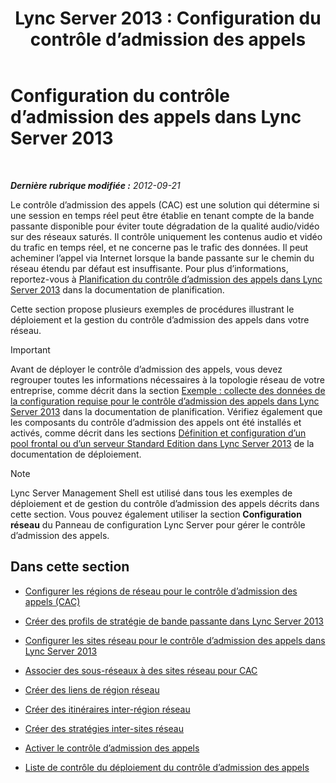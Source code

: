 ﻿---
title: 'Lync Server 2013 : Configuration du contrôle d’admission des appels'
TOCTitle: Configuration du contrôle d’admission des appels
ms:assetid: ce3e6e71-1e33-4cff-849a-c0468e61fef6
ms:mtpsurl: https://technet.microsoft.com/fr-fr/library/Gg398870(v=OCS.15)
ms:contentKeyID: 49298898
ms.date: 05/20/2016
mtps_version: v=OCS.15
ms.translationtype: HT
---

# Configuration du contrôle d’admission des appels dans Lync Server 2013

 

_**Dernière rubrique modifiée :** 2012-09-21_

Le contrôle d’admission des appels (CAC) est une solution qui détermine si une session en temps réel peut être établie en tenant compte de la bande passante disponible pour éviter toute dégradation de la qualité audio/vidéo sur des réseaux saturés. Il contrôle uniquement les contenus audio et vidéo du trafic en temps réel, et ne concerne pas le trafic des données. Il peut acheminer l’appel via Internet lorsque la bande passante sur le chemin du réseau étendu par défaut est insuffisante. Pour plus d’informations, reportez-vous à [Planification du contrôle d’admission des appels dans Lync Server 2013](lync-server-2013-planning-for-call-admission-control.md) dans la documentation de planification.

Cette section propose plusieurs exemples de procédures illustrant le déploiement et la gestion du contrôle d’admission des appels dans votre réseau.

> [!important]  
> Avant de déployer le contrôle d’admission des appels, vous devez regrouper toutes les informations nécessaires à la topologie réseau de votre entreprise, comme décrit dans la section <a href="lync-server-2013-example-of-gathering-your-requirements-for-call-admission-control.md">Exemple : collecte des données de la configuration requise pour le contrôle d’admission des appels dans Lync Server 2013</a> dans la documentation de planification. Vérifiez également que les composants du contrôle d’admission des appels ont été installés et activés, comme décrit dans les sections <a href="lync-server-2013-define-and-configure-a-front-end-pool-or-standard-edition-server.md">Définition et configuration d’un pool frontal ou d’un serveur Standard Edition dans Lync Server 2013</a> de la documentation de déploiement.

> [!note]  
> Lync Server Management Shell est utilisé dans tous les exemples de déploiement et de gestion du contrôle d’admission des appels décrits dans cette section. Vous pouvez également utiliser la section <strong>Configuration réseau</strong> du Panneau de configuration Lync Server pour gérer le contrôle d’admission des appels.

## Dans cette section

  - [Configurer les régions de réseau pour le contrôle d’admission des appels (CAC)](lync-server-2013-configure-network-regions-for-cac.md)

  - [Créer des profils de stratégie de bande passante dans Lync Server 2013](lync-server-2013-create-bandwidth-policy-profiles.md)

  - [Configurer les sites réseau pour le contrôle d’admission des appels dans Lync Server 2013](lync-server-2013-configure-network-sites-for-cac.md)

  - [Associer des sous-réseaux à des sites réseau pour CAC](lync-server-2013-associate-subnets-with-network-sites-for-cac.md)

  - [Créer des liens de région réseau](lync-server-2013-create-network-region-links.md)

  - [Créer des itinéraires inter-région réseau](lync-server-2013;-create-network-interregion-routes.md)

  - [Créer des stratégies inter-sites réseau](lync-server-2013-create-network-intersite-policies.md)

  - [Activer le contrôle d’admission des appels](lync-server-2013-enable-call-admission-control.md)

  - [Liste de contrôle du déploiement du contrôle d’admission des appels](lync-server-2013-call-admission-control-deployment-checklist.md)

